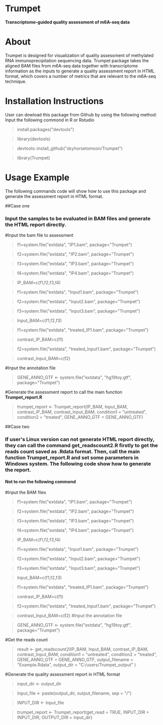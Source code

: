 # Trumpet
**Transcriptome-guided quality assessment of m6A-seq data**
# About
Trumpet is designed for visualization of quality assessment of methylated RNA immunoprecipitation sequencing data. Trumpet package takes the aligned BAM files from m6A-seq data together with transcriptome information as the inputs to generate a quality assessment report in HTML format, which covers a number of metrics that are relevant to the m6A-seq technique. 
# Installation Instructions
User can dowload this package from Github by using the following method: Input the following commond in R or Rstudio
>install.packages("devtools")

>library(devtools)

> devtools::install_github("skyhorsetomoon/Trumpet")

> library(Trumpet)
# Usage Example
The following commands code will show how to use this package and generate the assessment report in HTML format.

##Case one

### Input the samples to be evaluated in BAM files and generate the HTML report directly.

#Input the bam file to assessment
> f1=system.file("extdata", "IP1.bam", package="Trumpet")

> f2=system.file("extdata", "IP2.bam", package="Trumpet")

> f3=system.file("extdata", "IP3.bam", package="Trumpet")

> f4=system.file("extdata", "IP4.bam", package="Trumpet")

> IP_BAM=c(f1,f2,f3,f4)

> f1=system.file("extdata", "Input1.bam", package="Trumpet")

> f2=system.file("extdata", "Input2.bam", package="Trumpet")

> f3=system.file("extdata", "Input3.bam", package="Trumpet")

> Input_BAM=c(f1,f2,f3)

> f1=system.file("extdata", "treated_IP1.bam", package="Trumpet")

> contrast_IP_BAM=c(f1)

> f2=system.file("extdata", "treated_Input1.bam", package="Trumpet")

> contrast_Input_BAM=c(f2)

#Input the annotation file

> GENE_ANNO_GTF <- system.file("extdata", "hg19toy.gtf", package="Trumpet")

#Generate the assessment report to call the main function **Trumpet\_report.R**

> trumpet_report <- Trumpet_report(IP_BAM,
                               Input_BAM,
                               contrast_IP_BAM,
                               contrast_Input_BAM,
                               condition1 = "untreated",
                               condition2 = "treated",
                               GENE_ANNO_GTF = GENE_ANNO_GTF)
                               
##Case two
### If user's Linux version can not generate HTML report directly, they can call the command **get\_readscount2.R** firstly to get the reads count saved as **.Rdata** format. Then, call the main function **Trumpet\_report.R** and set some parameters in Windows system. The following code show how to generate the report.

 #### Not to run the following commond
 #Input the BAM files 
 > f1=system.file("extdata", "IP1.bam", package="Trumpet")

> f2=system.file("extdata", "IP2.bam", package="Trumpet")

> f3=system.file("extdata", "IP3.bam", package="Trumpet")

> f4=system.file("extdata", "IP4.bam", package="Trumpet")

> IP_BAM=c(f1,f2,f3,f4)

> f1=system.file("extdata", "Input1.bam", package="Trumpet")

> f2=system.file("extdata", "Input2.bam", package="Trumpet")

> f3=system.file("extdata", "Input3.bam", package="Trumpet")

> Input_BAM=c(f1,f2,f3)

> f1=system.file("extdata", "treated_IP1.bam", package="Trumpet")

> contrast_IP_BAM=c(f1)

> f2=system.file("extdata", "treated_Input1.bam", package="Trumpet")

> contrast_Input_BAM=c(f2)
#Input the annotation file 
 
> GENE_ANNO_GTF <- system.file("extdata", "hg19toy.gtf", package="Trumpet")

#Get the reads count

> result <- get_readscount2(IP_BAM,
                         Input_BAM,
                         contrast_IP_BAM,
                         contrast_Input_BAM,
                         condition1 = "untreated",
                         condition2 = "treated",
                         GENE_ANNO_GTF = GENE_ANNO_GTF,
                         output_filename = "Example.Rdata",
                         output_dir = "C:/users/Trumpet_output" )
                         
#Generate the quality assessment report in HTML format

> input_dir <- output_dir

> Input_file <- paste(output_dir, output_filename, sep = "/")

> INPUT_DIR <- Input_file 

> trumpet_report <- Trumpet_report(get_read = TRUE, INPUT_DIR = INPUT_DIR, OUTPUT_DIR = input_dir)

 
 
